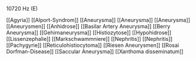 10720 Hz (E)

[[Agyria]]
[[Alport-Syndrom]]
[[Aneurysma]]
[[Aneurysma]]
[[Aneurysma]]
[[Aneurysmen]]
[[Anhidrose]]
[[Basilar Artery Aneurysma]]
[[Berry Aneurysma]]
[[Gehirnaneurysma]]
[[Histiozytose]]
[[Hypohidrose]]
[[Lissenzephalie]]
[[Markschwammniere]]
[[Nephritis]]
[[Nephritis]]
[[Pachygyrie]]
[[Reticulohistiocytoma]]
[[Riesen Aneurysmen]]
[[Rosai Dorfman-Disease]]
[[Saccular Aneurysma]]
[[Xanthoma disseminatum]]